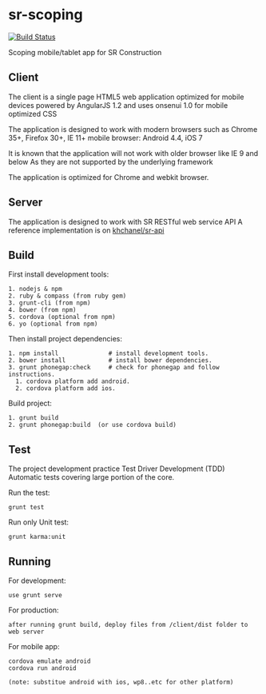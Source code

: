 sr-scoping
==========

[![Build Status](https://magnum.travis-ci.com/khchanel/sr-scoping.svg?token=PyJdrpzuSzm6D72nAPN7&branch=master)](https://magnum.travis-ci.com/khchanel/sr-scoping)

Scoping mobile/tablet app for SR Construction


## Client

  The client is a single page HTML5 web application optimized for mobile devices
  powered by AngularJS 1.2 and uses onsenui 1.0 for mobile optimized CSS

  The application is designed to work with modern browsers such as
  Chrome 35+, Firefox 30+, IE 11+
  mobile browser: Android 4.4, iOS 7

  It is known that the application will not work with older browser like
  IE 9 and below
  As they are not supported by the underlying framework

  The application is optimized for Chrome and webkit browser.


## Server

  The application is designed to work with SR RESTful web service API
  A reference implementation is on [khchanel/sr-api](//github.com/khchanel/sr-api)


## Build

  First install development tools:

    1. nodejs & npm
    2. ruby & compass (from ruby gem)
    3. grunt-cli (from npm)
    4. bower (from npm)
    5. cordova (optional from npm)
    6. yo (optional from npm)

  Then install project dependencies:

    1. npm install              # install development tools.
    2. bower install            # install bower dependencies.
    3. grunt phonegap:check     # check for phonegap and follow instructions.
      1. cordova platform add android.
      2. cordova platform add ios.


  Build project:

    1. grunt build
    2. grunt phonegap:build  (or use cordova build)


## Test

  The project development practice Test Driver Development (TDD)
  Automatic tests covering large portion of the core.


  Run the test:
  ```
  grunt test
  ```

  Run only Unit test:
  ```
  grunt karma:unit
  ```


## Running

  For development:

    use grunt serve


  For production:

    after running grunt build, deploy files from /client/dist folder to web server

  For mobile app:
  
    cordova emulate android
    cordova run android
    
    (note: substitue android with ios, wp8..etc for other platform)
